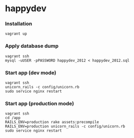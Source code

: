 happydev
========

### Installation

    vagrant up

### Apply database dump

    vagrant ssh
    mysql -uUSER -pPASSWORD happydev_2012 < happydev_2012.sql

### Start app (dev mode)

    vagrant ssh
    unicorn_rails -c config/unicorn.rb
    sudo service nginx restart

### Start app (production mode)

    vagrant ssh
    cd /app
    RAILS_ENV=production rake assets:precompile
    RAILS_ENV=production unicorn_rails -c config/unicorn.rb
    sudo service nginx restart
